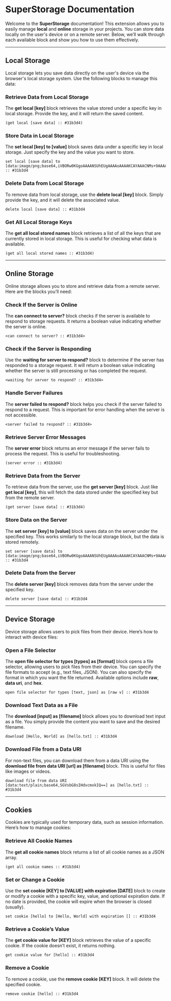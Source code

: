 # SuperStorage Documentation

Welcome to the **SuperStorage** documentation! This extension allows you to easily manage **local** and **online** storage in your projects. You can store data locally on the user's device or on a remote server. Below, we’ll walk through each available block and show you how to use them effectively.

---

## Local Storage

Local storage lets you save data directly on the user's device via the browser's local storage system. Use the following blocks to manage this data:

### Retrieve Data from Local Storage

The **get local [key]** block retrieves the value stored under a specific key in local storage. Provide the key, and it will return the saved content.

```scratch3
(get local [save data] :: #31b3d4)
```

### Store Data in Local Storage

The **set local [key] to [value]** block saves data under a specific key in local storage. Just specify the key and the value you want to store.

```scratch3
set local [save data] to [data:image/png;base64,iVBORw0KGgoAAAANSUhEUgAAAAoAAAAKCAYAAACNMs+9AAAAAXNSR0IArs4c6QAAAEpJREFUKFOdkFEKACAIQ+f9D20sUqZUUH45fajTUMObttCZACCkmkzWorGDYtjsEVTomHewnZjSv8Hr6uJu3cxaMfr8Hn2FGspBA/gaFwffFgUWAAAAAElFTkSuQmCC] :: #31b3d4
```

### Delete Data from Local Storage

To remove data from local storage, use the **delete local [key]** block. Simply provide the key, and it will delete the associated value.

```scratch3
delete local [save data] :: #31b3d4
```

### Get All Local Storage Keys

The **get all local stored names** block retrieves a list of all the keys that are currently stored in local storage. This is useful for checking what data is available.

```scratch3
(get all local stored names :: #31b3d4)
```

---

## Online Storage

Online storage allows you to store and retrieve data from a remote server. Here are the blocks you’ll need:

### Check If the Server is Online

The **can connect to server?** block checks if the server is available to respond to storage requests. It returns a boolean value indicating whether the server is online.

```scratch3
<can connect to server? :: #31b3d4>
```

### Check if the Server is Responding

Use the **waiting for server to respond?** block to determine if the server has responded to a storage request. It will return a boolean value indicating whether the server is still processing or has completed the request.

```scratch3
<waiting for server to respond? :: #31b3d4>
```

### Handle Server Failures

The **server failed to respond?** block helps you check if the server failed to respond to a request. This is important for error handling when the server is not accessible.

```scratch3
<server failed to respond? :: #31b3d4>
```

### Retrieve Server Error Messages

The **server error** block returns an error message if the server fails to process the request. This is useful for troubleshooting.

```scratch3
(server error :: #31b3d4)
```

### Retrieve Data from the Server

To retrieve data from the server, use the **get server [key]** block. Just like **get local [key]**, this will fetch the data stored under the specified key but from the remote server.

```scratch3
(get server [save data] :: #31b3d4)
```

### Store Data on the Server

The **set server [key] to [value]** block saves data on the server under the specified key. This works similarly to the local storage block, but the data is stored remotely.

```scratch3
set server [save data] to [data:image/png;base64,iVBORw0KGgoAAAANSUhEUgAAAAoAAAAKCAYAAACNMs+9AAAAAXNSR0IArs4c6QAAAEtJREFUKFOdkMEOADAEQ+v/P3pLZRpkDpuT6osoQ63VtIVWA4BQ1mQ0C+MGxTL3CGZo7DvYTpRc3+CU2jeWdOdmzor3/J78ihxIizZwEhYHj2iVjAAAAABJRU5ErkJggg==] :: #31b3d4
```

### Delete Data from the Server

The **delete server [key]** block removes data from the server under the specified key.

```scratch3
delete server [save data] :: #31b3d4
```

---

## Device Storage

Device storage allows users to pick files from their device. Here’s how to interact with device files:

### Open a File Selector

The **open file selector for types [types] as [format]** block opens a file selector, allowing users to pick files from their device. You can specify the file formats to accept (e.g., text files, JSON). You can also specify the format in which you want the file returned. Available options include **raw**, **data uri**, and **hex**.

```scratch3
open file selector for types [text, json] as [raw v] :: #31b3d4
```

### Download Text Data as a File

The **download [input] as [filename]** block allows you to download text input as a file. You simply provide the content you want to save and the desired filename.

```scratch3
download [Hello, World] as [hello.txt] :: #31b3d4
```

### Download File from a Data URI

For non-text files, you can download them from a data URI using the **download file from data URI [url] as [filename]** block. This is useful for files like images or videos.

```scratch3
download file from data URI [data:text/plain;base64,SGVsbG8sIHdvcmxkIQ==] as [hello.txt] :: #31b3d4
```

---

## Cookies

Cookies are typically used for temporary data, such as session information. Here’s how to manage cookies:

### Retrieve All Cookie Names

The **get all cookie names** block returns a list of all cookie names as a JSON array.

```scratch3
(get all cookie names :: #31b3d4)
```

### Set or Change a Cookie

Use the **set cookie [KEY] to [VALUE] with expiration [DATE]** block to create or modify a cookie with a specific key, value, and optional expiration date. If no date is provided, the cookie will expire when the browser is closed <light>(usually)</light>.

```scratch3
set cookie [hello] to [Hello, World] with expiration [] :: #31b3d4
```

### Retrieve a Cookie’s Value

The **get cookie value for [KEY]** block retrieves the value of a specific cookie. If the cookie doesn’t exist, it returns nothing.

```scratch3
get cookie value for [hello] :: #31b3d4
```

### Remove a Cookie

To remove a cookie, use the **remove cookie [KEY]** block. It will delete the specified cookie.

```scratch3
remove cookie [hello] :: #31b3d4
```
